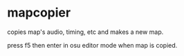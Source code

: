# mapcopier
copies map's audio, timing, etc and makes a new map.

press f5 then enter in osu editor mode when map is copied.
